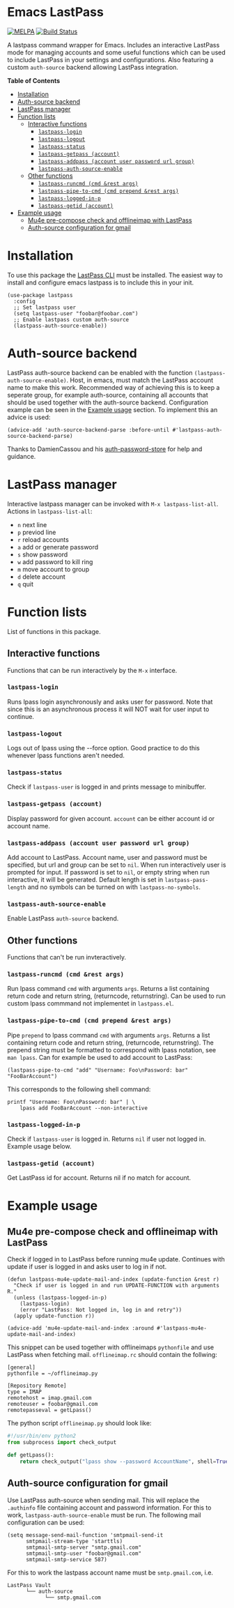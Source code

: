 # Emacs LastPass

[![MELPA](https://melpa.org/packages/lastpass-badge.svg)](https://melpa.org/#/lastpass)
[![Build Status](https://travis-ci.org/storvik/emacs-lastpass.svg?branch=master)](https://travis-ci.org/storvik/emacs-lastpass)

A lastpass command wrapper for Emacs.
Includes an interactive LastPass mode for managing accounts and some useful functions which can be used to include LastPass in your settings and configurations.
Also featuring a custom `auth-source` backend allowing LastPass integration.

<!-- markdown-toc start - Don't edit this section. Run M-x markdown-toc-generate-toc again -->
**Table of Contents**

- [Installation](#installation)
- [Auth-source backend](#auth-source-backend)
- [LastPass manager](#lastpass-manager)
- [Function lists](#function-lists)
    - [Interactive functions](#interactive-functions)
        - [`lastpass-login`](#lastpass-login)
        - [`lastpass-logout`](#lastpass-logout)
        - [`lastpass-status`](#lastpass-status)
        - [`lastpass-getpass (account)`](#lastpass-getpass-account)
        - [`lastpass-addpass (account user password url group)`](#lastpass-addpass-account-user-password-url-group)
        - [`lastpass-auth-source-enable`](#lastpass-auth-source-enable)
    - [Other functions](#other-functions)
        - [`lastpass-runcmd (cmd &rest args)`](#lastpass-runcmd-cmd-rest-args)
        - [`lastpass-pipe-to-cmd (cmd prepend &rest args)`](#lastpass-pipe-to-cmd-cmd-prepend-rest-args)
        - [`lastpass-logged-in-p`](#lastpass-logged-in-p)
        - [`lastpass-getid (account)`](#lastpass-getid-account)
- [Example usage](#example-usage)
    - [Mu4e pre-compose check and offlineimap with LastPass](#mu4e-pre-compose-check-and-offlineimap-with-lastpass)
    - [Auth-source configuration for gmail](#auth-source-configuration-for-gmail)

<!-- markdown-toc end -->

# Installation

To use this package the [LastPass CLI](https://github.com/lastpass/lastpass-cli) must be installed.
The easiest way to install and configure emacs lastpass is to include this in your init.

``` emacs-lisp
(use-package lastpass
  :config
  ;; Set lastpass user
  (setq lastpass-user "foobar@foobar.com")
  ;; Enable lastpass custom auth-source
  (lastpass-auth-source-enable))
```

# Auth-source backend

LastPass auth-source backend can be enabled with the function `(lastpass-auth-source-enable)`.
Host, in emacs, must match the LastPass account name to make this work.
Recommended way of achieving this is to keep a seperate group, for example auth-source, containing all accounts that should be used together with the auth-source backend.
Configuration example can be seen in the [Example usage](#example-usage) section.
To implement this an advice is used:

``` emacs-lisp
(advice-add 'auth-source-backend-parse :before-until #'lastpass-auth-source-backend-parse)
```

Thanks to DamienCassou and his [auth-password-store](https://github.com/DamienCassou/auth-password-store) for help and guidance.

# LastPass manager

Interactive lastpass manager can be invoked with `M-x lastpass-list-all`.
Actions in `lastpass-list-all`:
- `n` next line
- `p` previod line
- `r` reload accounts
- `a` add or generate password
- `s` show password
- `w` add password to kill ring
- `m` move account to group
- `d` delete account
- `q` quit

# Function lists

List of functions in this package.

## Interactive functions

Functions that can be run interactively by the `M-x` interface.

### `lastpass-login`

Runs lpass login asynchronously and asks user for password.
Note that since this is an asynchronous process it will NOT wait for user input to continue.

### `lastpass-logout`

Logs out of lpass using the --force option.
Good practice to do this whenever lpass functions aren't needed.

### `lastpass-status`

Check if `lastpass-user` is logged in and prints message to minibuffer.

### `lastpass-getpass (account)`

Display password for given account.
`account` can be either account id or account name.

### `lastpass-addpass (account user password url group)`

Add account to LastPass.
Account name, user and password must be specified, but url and group can be set to `nil`.
When run interactively user is prompted for input.
If password is set to `nil`, or empty string when run interactive, it will be generated.
Default length is set in `lastpass-pass-length` and no symbols can be turned on with `lastpass-no-symbols`.

### `lastpass-auth-source-enable`

Enable LastPass `auth-source` backend.

## Other functions

Functions that can't be run invteractively.

### `lastpass-runcmd (cmd &rest args)`

Run lpass command `cmd` with arguments `args`.
Returns a list containing return code and return string, (returncode, returnstring).
Can be used to run custom lpass commmand not implementet in `lastpass.el`.

### `lastpass-pipe-to-cmd (cmd prepend &rest args)`

Pipe `prepend` to lpass command `cmd` with arguments `args`.
Returns a list containing return code and return string, (returncode, returnstring).
The prepend string must be formatted to correspond with lpass notation, see `man lpass`.
Can for example be used to add account to LastPass:

``` emacs-lisp
(lastpass-pipe-to-cmd "add" "Username: Foo\nPassword: bar" "FooBarAccount")
```

This corresponds to the following shell command:

``` shell
printf "Username: Foo\nPassword: bar" | \
    lpass add FooBarAccount --non-interactive
```

### `lastpass-logged-in-p`

Check if `lastpass-user` is logged in.
Returns `nil` if user not logged in.
Example usage below.

### `lastpass-getid (account)`

Get LastPass id for account.
Returns nil if no match for account.

# Example usage

## Mu4e pre-compose check and offlineimap with LastPass

Check if logged in to LastPass before running mu4e update.
Continues with update if user is logged in and asks user to log in if not.

``` emacs-lisp
(defun lastpass-mu4e-update-mail-and-index (update-function &rest r)
  "Check if user is logged in and run UPDATE-FUNCTION with arguments R."
  (unless (lastpass-logged-in-p)
    (lastpass-login)
    (error "LastPass: Not logged in, log in and retry"))
  (apply update-function r))

(advice-add 'mu4e-update-mail-and-index :around #'lastpass-mu4e-update-mail-and-index)
```

This snippet can be used together with offlineimaps `pythonfile` and use LastPass when fetching mail.
`offlineimap.rc` should contain the follwing:

```
[general]
pythonfile = ~/offlineimap.py

[Repository Remote]
type = IMAP
remotehost = imap.gmail.com
remoteuser = foobar@gmail.com
remotepasseval = getLpass()
```

The python script `offlineimap.py` should look like:

``` python
#!/usr/bin/env python2
from subprocess import check_output

def getLpass():
    return check_output("lpass show --password AccountName", shell=True).strip("\n")
```

## Auth-source configuration for gmail

Use LastPass auth-source when sending mail.
This will replace the `.authinfo` file containing account and password information.
For this to work, `lastpass-auth-source-enable` must be run.
The following mail configuration can be used:

``` emacs-lisp
(setq message-send-mail-function 'smtpmail-send-it
      smtpmail-stream-type 'starttls)
      smtpmail-smtp-server "smtp.gmail.com"
      smtpmail-smtp-user "foobar@gmail.com"
      smtpmail-smtp-service 587)
```

For this to work the lastpass account name must be `smtp.gmail.com`, i.e.

```
LastPass Vault
      └── auth-source
            └── smtp.gmail.com
```
